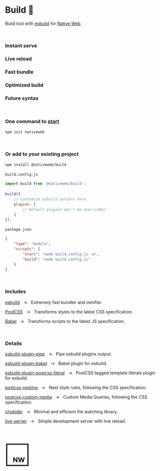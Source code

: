 # Build 🧱

Build tool with [esbuild](https://github.com/evanw/esbuild) for [Native Web](https://github.com/nativew/nativeweb).

<br>

### Instant serve

### Live reload

### Fast bundle

### Optimized build

### Future syntax

<br>

### One command to [start](https://github.com/nativew/start)

```zsh
npm init nativeweb
```

<br>

### Or add to your existing project

```zsh
npm install @nativeweb/build
```

`build.config.js`

```js
import build from '@nativeweb/build';

build({
    // Customize esbuild options here.
    plugins: [
        // Default plugins won't be overridden.
    ]
});
```

`package.json`

```json
{
    "type": "module",
    "scripts": {
        "start": "node build.config.js -w",
        "build": "node build.config.js"
    }
}
```

<br>

### Includes

[esbuild](https://github.com/evanw/esbuild) &nbsp; → &nbsp; Extremely fast bundler and minifier.

[PostCSS](https://github.com/postcss/postcss) &nbsp; → &nbsp; Transforms styles to the latest CSS specification.

[Babel](https://github.com/babel/babel) &nbsp; → &nbsp; Transforms scripts to the latest JS specification.

<br>

### Details

[esbuild-plugin-pipe](https://github.com/nativew/esbuild-plugin-pipe) &nbsp; → &nbsp; Pipe esbuild plugins output.

[esbuild-plugin-babel](https://github.com/nativew/esbuild-plugin-babel) &nbsp; → &nbsp; Babel plugin for esbuild.

[esbuild-plugin-postcss-literal](https://github.com/nativew/esbuild-plugin-postcss-literal) &nbsp; → &nbsp; PostCSS tagged template literals plugin for esbuild.

[postcss-nesting](https://github.com/jonathantneal/postcss-nesting) &nbsp; → &nbsp; Nest style rules, following the CSS specification.

[postcss-custom-media](https://github.com/postcss/postcss-custom-media) &nbsp; → &nbsp; Custom Media Queries, following the CSS specification.

[chokidar](https://github.com/paulmillr/chokidar) &nbsp; → &nbsp; Minimal and efficient file watching library.

[live-server](https://github.com/tapio/live-server) &nbsp; → &nbsp; Simple development server with live reload.

<br><br>

<a href="https://github.com/nativew/nativeweb">
    <img src="https://raw.githubusercontent.com/nativew/nativeweb/1e9405c629e3a6491bb59df726044eb3823967bb/logo-square_nativeweb.svg" alt="Native Web" width="80px">
</a>

<br>
